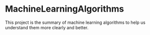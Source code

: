 # MachineLearningAlgorithms
This project is the summary of machine learning algorithms to help us understand them more clearly and better.
